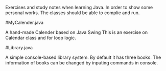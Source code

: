 
Exercises and study notes when learning Java. In order to show some personal works.
The classes should be able to complie and run.

#MyCalender.java

A hand-made Calender based on Java Swing
This is an exercise on Calendar class and for loop logic.

#Library.java

A simple console-based library system.
By default it has three books. The information of books can be changed by inputing commands in console.
